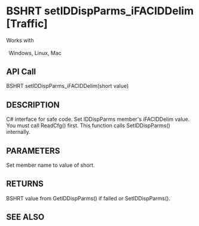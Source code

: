 # BSHRT setIDDispParms_iFACIDDelim [Traffic]

Works with <p class="s1" style="padding-top: 2pt;padding-left: 5pt;text-indent: 0pt;text-align: left;"><a name="bookmark444">&zwnj;</a>Windows, Linux, Mac</p>

## API Call
BSHRT setIDDispParms_iFACIDDelim(short value)
## DESCRIPTION
C# interface for safe code. Set IDDispParms member&#39;s iFACIDDelim value. You must call ReadCfg() first. This function calls SetIDDispParms() internally.

## PARAMETERS
Set member name to value of short.

## RETURNS
BSHRT value from GetIDDispParms() if failed or SetIDDispParms().

## SEE ALSO

